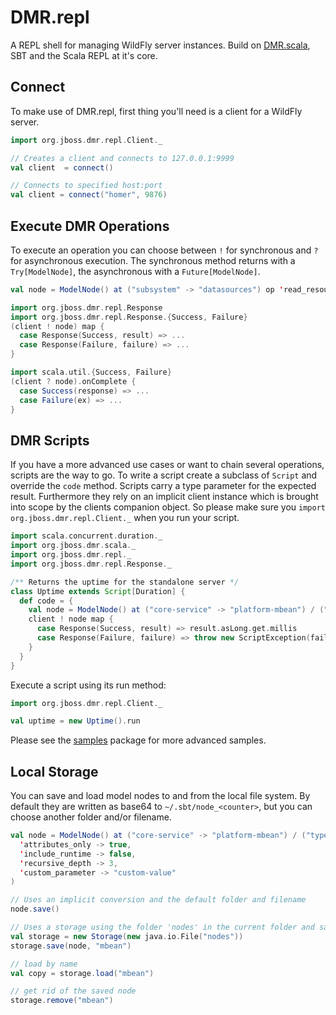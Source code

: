 # DMR.repl

A REPL shell for managing WildFly server instances. Build on [DMR.scala](https://github.com/hal/dmr.scala), SBT and
the Scala REPL at it's core.

## Connect

To make use of DMR.repl, first thing you'll need is a client for a WildFly server.

```scala
import org.jboss.dmr.repl.Client._

// Creates a client and connects to 127.0.0.1:9999
val client  = connect()

// Connects to specified host:port
val client = connect("homer", 9876)
```

## Execute DMR Operations

To execute an operation you can choose between `!` for synchronous and `?` for asynchronous execution. The
synchronous method returns with a `Try[ModelNode]`, the asynchronous with a `Future[ModelNode]`.

```scala
val node = ModelNode() at ("subsystem" -> "datasources") op 'read_resource

import org.jboss.dmr.repl.Response
import org.jboss.dmr.repl.Response.{Success, Failure}
(client ! node) map {
  case Response(Success, result) => ...
  case Response(Failure, failure) => ...
}

import scala.util.{Success, Failure}
(client ? node).onComplete {
  case Success(response) => ...
  case Failure(ex) => ...
}
```

## DMR Scripts

If you have a more advanced use cases or want to chain several operations, scripts are the way to go. To write a script
create a subclass of `Script` and override the `code` method. Scripts carry a type parameter for the expected result.
Furthermore they rely on an implicit client instance which is brought into scope by the clients companion object. So
please make sure you `import org.jboss.dmr.repl.Client._` when you run your script.

```scala
import scala.concurrent.duration._
import org.jboss.dmr.scala._
import org.jboss.dmr.repl._
import org.jboss.dmr.repl.Response._

/** Returns the uptime for the standalone server */
class Uptime extends Script[Duration] {
  def code = {
    val node = ModelNode() at ("core-service" -> "platform-mbean") / ("type" -> "runtime") op 'read_attribute('name -> "uptime")
    client ! node map {
      case Response(Success, result) => result.asLong.get.millis
      case Response(Failure, failure) => throw new ScriptException(failure)
    }
  }
}
```

Execute a script using its run method:

```scala
import org.jboss.dmr.repl.Client._

val uptime = new Uptime().run
```

Please see the [samples](src/main/scala/org/jboss/dmr/repl/samples) package for more advanced
samples.

## Local Storage

You can save and load model nodes to and from the local file system. By default they are written as base64
to `~/.sbt/node_<counter>`, but you can choose another folder and/or filename.

```scala
val node = ModelNode() at ("core-service" -> "platform-mbean") / ("type" -> "runtime") op 'read_resource(
  'attributes_only -> true,
  'include_runtime -> false,
  'recursive_depth -> 3,
  'custom_parameter -> "custom-value"
)

// Uses an implicit conversion and the default folder and filename
node.save()

// Uses a storage using the folder 'nodes' in the current folder and saves the node as 'mbean'
val storage = new Storage(new java.io.File("nodes"))
storage.save(node, "mbean")

// load by name
val copy = storage.load("mbean")

// get rid of the saved node
storage.remove("mbean")
```
